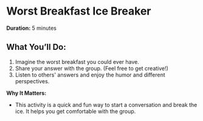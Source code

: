 # Worst Breakfast Ice Breaker

**Duration:** 5 minutes

## What You’ll Do:
1. Imagine the worst breakfast you could ever have.
2. Share your answer with the group. (Feel free to get creative!)
3. Listen to others' answers and enjoy the humor and different perspectives.

**Why It Matters:**
- This activity is a quick and fun way to start a conversation and break the ice. It helps you get comfortable with the group.

